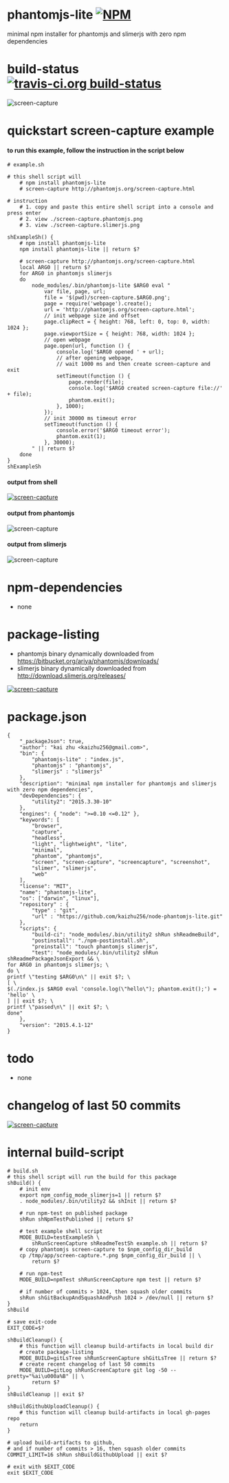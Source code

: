 phantomjs-lite [![NPM](https://img.shields.io/npm/v/phantomjs-lite.svg?style=flat-square)](https://www.npmjs.org/package/phantomjs-lite)
==============
minimal npm installer for phantomjs and slimerjs with zero npm dependencies



# build-status [![travis-ci.org build-status](https://api.travis-ci.org/kaizhu256/node-phantomjs-lite.svg)](https://travis-ci.org/kaizhu256/node-phantomjs-lite)
![screen-capture](https://kaizhu256.github.io/node-phantomjs-lite/build/screen-capture.slimerjs.png)



# quickstart screen-capture example
#### to run this example, follow the instruction in the script below
```
# example.sh

# this shell script will
    # npm install phantomjs-lite
    # screen-capture http://phantomjs.org/screen-capture.html

# instruction
    # 1. copy and paste this entire shell script into a console and press enter
    # 2. view ./screen-capture.phantomjs.png
    # 3. view ./screen-capture.slimerjs.png

shExampleSh() {
    # npm install phantomjs-lite
    npm install phantomjs-lite || return $?

    # screen-capture http://phantomjs.org/screen-capture.html
    local ARG0 || return $?
    for ARG0 in phantomjs slimerjs
    do
        node_modules/.bin/phantomjs-lite $ARG0 eval "
            var file, page, url;
            file = '$(pwd)/screen-capture.$ARG0.png';
            page = require('webpage').create();
            url = 'http://phantomjs.org/screen-capture.html';
            // init webpage size and offset
            page.clipRect = { height: 768, left: 0, top: 0, width: 1024 };
            page.viewportSize = { height: 768, width: 1024 };
            // open webpage
            page.open(url, function () {
                console.log('$ARG0 opened ' + url);
                // after opening webpage,
                // wait 1000 ms and then create screen-capture and exit
                setTimeout(function () {
                    page.render(file);
                    console.log('$ARG0 created screen-capture file://' + file);
                    phantom.exit();
                }, 1000);
            });
            // init 30000 ms timeout error
            setTimeout(function () {
                console.error('$ARG0 timeout error');
                phantom.exit(1);
            }, 30000);
        " || return $?
    done
}
shExampleSh
```
#### output from shell
[![screen-capture](https://kaizhu256.github.io/node-phantomjs-lite/build/screen-capture.testExampleSh.png)](https://travis-ci.org/kaizhu256/node-phantomjs-lite)
#### output from phantomjs
![screen-capture](https://kaizhu256.github.io/node-phantomjs-lite/build/screen-capture.phantomjs.png)
#### output from slimerjs
![screen-capture](https://kaizhu256.github.io/node-phantomjs-lite/build/screen-capture.slimerjs.png)



# npm-dependencies
- none



# package-listing
- phantomjs binary dynamically downloaded from https://bitbucket.org/ariya/phantomjs/downloads/
- slimerjs binary dynamically downloaded from http://download.slimerjs.org/releases/

[![screen-capture](https://kaizhu256.github.io/node-phantomjs-lite/build/screen-capture.gitLsTree.png)](https://github.com/kaizhu256/node-phantomjs-lite)



# package.json
```
{
    "_packageJson": true,
    "author": "kai zhu <kaizhu256@gmail.com>",
    "bin": {
        "phantomjs-lite" : "index.js",
        "phantomjs" : "phantomjs",
        "slimerjs" : "slimerjs"
    },
    "description": "minimal npm installer for phantomjs and slimerjs with zero npm dependencies",
    "devDependencies": {
        "utility2": "2015.3.30-10"
    },
    "engines": { "node": ">=0.10 <=0.12" },
    "keywords": [
        "browser",
        "capture",
        "headless",
        "light", "lightweight", "lite",
        "minimal",
        "phantom", "phantomjs",
        "screen", "screen-capture", "screencapture", "screenshot",
        "slimer", "slimerjs",
        "web"
    ],
    "license": "MIT",
    "name": "phantomjs-lite",
    "os": ["darwin", "linux"],
    "repository" : {
        "type" : "git",
        "url" : "https://github.com/kaizhu256/node-phantomjs-lite.git"
    },
    "scripts": {
        "build-ci": "node_modules/.bin/utility2 shRun shReadmeBuild",
        "postinstall": "./npm-postinstall.sh",
        "preinstall": "touch phantomjs slimerjs",
        "test": "node_modules/.bin/utility2 shRun shReadmePackageJsonExport && \
for ARG0 in phantomjs slimerjs; \
do \
printf \"testing $ARG0\n\" || exit $?; \
[ \
$(./index.js $ARG0 eval 'console.log(\"hello\"); phantom.exit();') = 'hello' \
] || exit $?; \
printf \"passed\n\" || exit $?; \
done"
    },
    "version": "2015.4.1-12"
}
```



# todo
- none



# changelog of last 50 commits
[![screen-capture](https://kaizhu256.github.io/node-phantomjs-lite/build/screen-capture.gitLog.png)](https://github.com/kaizhu256/node-phantomjs-lite/commits)



# internal build-script
```
# build.sh
# this shell script will run the build for this package
shBuild() {
    # init env
    export npm_config_mode_slimerjs=1 || return $?
    . node_modules/.bin/utility2 && shInit || return $?

    # run npm-test on published package
    shRun shNpmTestPublished || return $?

    # test example shell script
    MODE_BUILD=testExampleSh \
        shRunScreenCapture shReadmeTestSh example.sh || return $?
    # copy phantomjs screen-capture to $npm_config_dir_build
    cp /tmp/app/screen-capture.*.png $npm_config_dir_build || \
        return $?

    # run npm-test
    MODE_BUILD=npmTest shRunScreenCapture npm test || return $?

    # if number of commits > 1024, then squash older commits
    shRun shGitBackupAndSquashAndPush 1024 > /dev/null || return $?
}
shBuild

# save exit-code
EXIT_CODE=$?

shBuildCleanup() {
    # this function will cleanup build-artifacts in local build dir
    # create package-listing
    MODE_BUILD=gitLsTree shRunScreenCapture shGitLsTree || return $?
    # create recent changelog of last 50 commits
    MODE_BUILD=gitLog shRunScreenCapture git log -50 --pretty="%ai\u000a%B" || \
        return $?
}
shBuildCleanup || exit $?

shBuildGithubUploadCleanup() {
    # this function will cleanup build-artifacts in local gh-pages repo
    return
}

# upload build-artifacts to github,
# and if number of commits > 16, then squash older commits
COMMIT_LIMIT=16 shRun shBuildGithubUpload || exit $?

# exit with $EXIT_CODE
exit $EXIT_CODE
```
